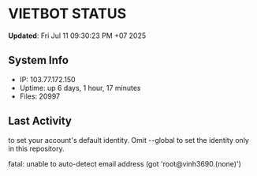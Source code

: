 # VIETBOT STATUS
**Updated**: Fri Jul 11 09:30:23 PM +07 2025

## System Info
- IP: 103.77.172.150
- Uptime: up 6 days, 1 hour, 17 minutes
- Files: 20997

## Last Activity

to set your account's default identity.
Omit --global to set the identity only in this repository.

fatal: unable to auto-detect email address (got 'root@vinh3690.(none)')
